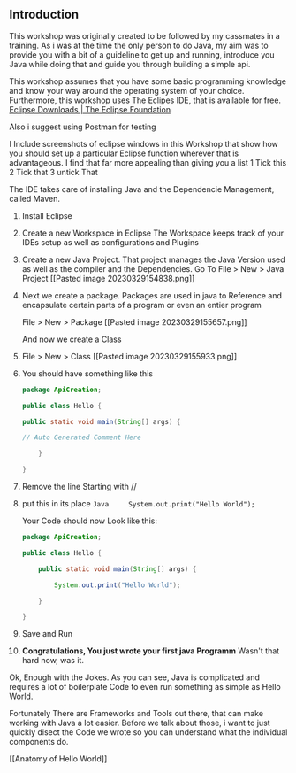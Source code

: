 ## Introduction

This workshop was originally created to be followed by my cassmates in a training. As i was at the time the only person to do Java, my aim was to provide you with a bit of a guideline to get up and running, introduce you Java while doing that and guide you through building a simple api.

This workshop assumes that you have some basic programming knowledge and know your way around the operating system of your choice.
Furthermore, this workshop uses The Eclipes IDE, that is available for free. [Eclipse Downloads \| The Eclipse Foundation](https://www.eclipse.org/downloads/)

Also i suggest using Postman for testing

I Include screenshots of eclipse windows in this Workshop that show how you should set up a particular Eclipse function wherever that is advantageous.
I find that far more appealing than giving you a list
1 Tick this
2 Tick that
3 untick That

The IDE takes care of installing Java and the Dependencie Management, called Maven.

1.  Install Eclipse

2.  Create a new Workspace in Eclipse
    The Workspace keeps track of your IDEs setup as well as configurations and Plugins

3.  Create a new Java Project. That project manages the Java Version used as well as the compiler and the Dependencies.
    Go To
    File \> New \> Java Project
    \[\[Pasted image 20230329154838.png\]\]

4.  Next we create a package. Packages are used in java to Reference and encapsulate certain parts of a program or even an entier program

    File \> New \> Package
    \[\[Pasted image 20230329155657.png\]\]

    And now we create a Class

5.  File \> New \> Class
    \[\[Pasted image 20230329155933.png\]\]

6.  You should have something like this

    ``` java
    package ApiCreation;

    public class Hello {

    public static void main(String[] args) {

    // Auto Generated Comment Here

        }

    }
    ```

7.  Remove the line Starting with //

8.  put this in its place
    `Java     System.out.print("Hello World");`

    Your Code should now Look like this:

    ``` java
    package ApiCreation;

    public class Hello {

        public static void main(String[] args) {

            System.out.print("Hello World");

        }

    }
    ```

9.  Save and Run

10. **Congratulations, You just wrote your first java Programm**
    Wasn't that hard now, was it.

Ok, Enough with the Jokes. As you can see, Java is complicated and requires a lot of boilerplate Code to even run something as simple as Hello World.

Fortunately There are Frameworks and Tools out there, that can make working with Java a lot easier. Before we talk about those, i want to just quickly disect the Code we wrote so you can understand what the individual components do.

\[\[Anatomy of Hello World\]\]
